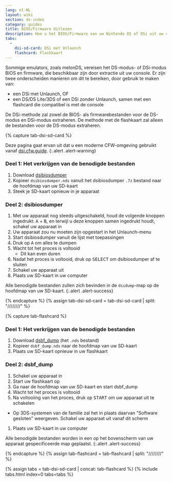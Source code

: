 ```yaml
---
lang: nl-NL
layout: wiki
section: ds-index
category: guides
title: BIOS/Firmware Uitlezen
description: Hoe u het BIOS/Firmware van uw Nintendo DS of DSi uit uw console kunt halen
tabs:
  - 
    dsi-sd-card: DSi met Unlaunch
    flashcard: Flashkaart
---
```


Sommige emulators, zoals melonDS, vereisen het DS-modus- of DSi-modus BIOS en firmware, die beschikbaar zijn door extractie uit uw console. Er zijn twee onderscheiden manieren om dit te bereiken, door gebruik te maken van:
- een DSi met Unlaunch, OF
- een DS/DS Lite/3DS of een DSi zonder Unlaunch, samen met een flashcard die compatibel is met de console

De DSi-methode zal zowel de BIOS- als firmwarebestanden voor de DS-modus en DSi-modus extraheren. De methode met de flashkaart zal alleen de bestanden voor de DS-modus extraheren.

{% capture tab-dsi-sd-card %}

Deze pagina gaat ervan uit dat u een moderne CFW-omgeving gebruikt vanaf [dsi.cfw.guide](https://dsi.cfw.guide).
{:.alert .alert-warning}

### Deel 1: Het verkrijgen van de benodigde bestanden

1. Download [dsibiosdumper](https://melonds.kuribo64.net/downloads/dsibiosdumper.7z)
1. Kopieer `dsibiosdumper.nds` vanuit het dsibiosdumper `.7z` bestand naar de hoofdmap van uw SD-kaart
1. Steek je SD-kaart opnieuw in je apparaat

### Deel 2: dsibiosdumper
1. Met uw apparaat nog steeds uitgeschakeld, houd de volgende knoppen ingedrukt: <kbd class="face">A</kbd> + <kbd class="face">B</kbd>, en terwijl u deze knoppen samen ingedrukt houdt, schakel uw apparaat in
1. Uw apparaat zou nu moeten zijn opgestart in het Unlaunch-menu
1. Start dsibiosdumper vanuit de lijst met toepassingen
1. Druk op <kbd class="face">A</kbd> om alles te dumpen
1. Wacht tot het proces is voltooid
    - Dit kan even duren
1. Nadat het proces is voltooid, druk op <kbd>SELECT</kbd> om dsibiosdumper af te sluiten
1. Schakel uw apparaat uit
1. Plaats uw SD-kaart in uw computer

Alle benodigde bestanden zullen zich bevinden in de `dsidump`-map op de hoofdmap van uw SD-kaart.
{:.alert .alert-success}

{% endcapture %}
{% assign tab-dsi-sd-card = tab-dsi-sd-card | split: "////////" %}

{% capture tab-flashcard %}

### Deel 1: Het verkrijgen van de benodigde bestanden

1. Download [dsbf_dump](https://github.com/DS-Homebrew/dsbf_dump/releases/latest) (het `.nds` bestand)
1. Kopieer `dsbf_dump.nds` naar de hoofdmap van uw SD-kaart
1. Plaats uw SD-kaart opnieuw in uw flashkaart

### Deel 2: dsbf_dump
1. Schakel uw apparaat in
1. Start uw flashkaart op
1. Ga naar de hoofdmap van uw SD-kaart en start dsbf_dump
1. Wacht tot het proces is voltooid
1. Na voltooiing van het proces, druk op <kbd>START</kbd> om uw apparaat uit te schakelen
  - Op 3DS-systemen van de familie zal het in plaats daarvan "Software gesloten" weergeven. Schakel uw apparaat uit vanaf dit scherm
1. Plaats uw SD-kaart in uw computer

Alle benodigde bestanden worden in een op het bovenscherm van uw apparaat gespecificeerde map geplaatst.
{:.alert .alert-success}

{% endcapture %}
{% assign tab-flashcard = tab-flashcard | split: "////////" %}

{% assign tabs = tab-dsi-sd-card | concat: tab-flashcard %}
{% include tabs.html index=0 tabs=tabs %}
